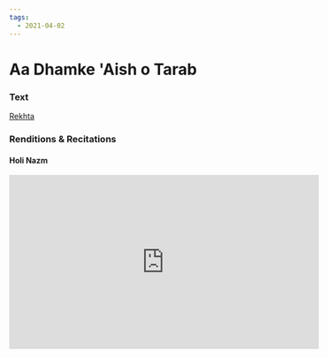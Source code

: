 ```yaml
---
tags:
  - 2021-04-02
---
```

# Aa Dhamke 'Aish o Tarab

### Text
[Rekhta](https://www.rekhta.org/nazms/holii-aa-dhamke-aish-o-tarab-kyaa-kyaa-jab-husn-dikhaayaa-holii-ne-nazeer-akbarabadi-nazms?lang=ur)

### Renditions & Recitations

#### Holi Nazm

<iframe width="560" height="315" src="https://www.youtube.com/embed/pmZtdBE3rSc" title="YouTube video player" frameborder="0" allow="accelerometer; autoplay; clipboard-write; encrypted-media; gyroscope; picture-in-picture" allowfullscreen></iframe>

